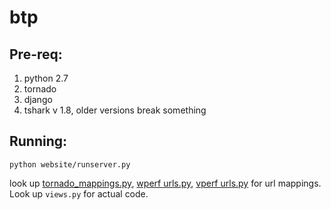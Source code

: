 btp
===

## Pre-req:

1. python 2.7
  1. tornado
  2. django
2. tshark v 1.8, older versions break something


## Running:
    python website/runserver.py

look up [tornado_mappings.py](https://github.com/prongs/btp/blob/master/website/tornado_mappings.py), [wperf urls.py](https://github.com/prongs/btp/blob/master/website/wperf/urls.py), [vperf urls.py](https://github.com/prongs/btp/blob/master/website/Video_Performance/urls.py) for url mappings.
Look up `views.py` for actual code.
